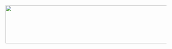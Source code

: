 
<a href="https://github.com/devxb/gitanimals">
  <img
    src="https://render.gitanimals.org/lines/al1kite?pet-id=636844582413091619"
    width="600"
    height="120"
  />
</a>
  
